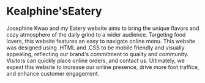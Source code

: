 #  Kealphine'sEatery
Josephine Kwao and my Eatery website aims to bring the unique flavors and cozy atmosphere of the daily grind to a wider audience. Targeting food lovers, this website features an easy to navigate online menu. This website was designed using .HTML and .CSS to be mobile friendly and visually appealing, reflecting our brand's commitment to quality and community. Visitors can quickly place online orders, and contact us. Ultimately, we expext this website to increase our online presence, drive more foot traffice, and enhance customer engagement.
